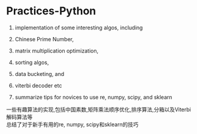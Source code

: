 # Practices-Python
1. implementation of some interesting algos, including 
  1.  Chinese Prime Number,   
  2.  matrix multiplication optimization,  
  3.  sorting algos,  
  4.  data bucketing, and  
  5.  viterbi decoder etc  
  
2. summarize tips for novices to use re, numpy, scipy, and sklearn 

一些有趣算法的实现,包括中国素数,矩阵乘法顺序优化,排序算法,分箱以及Viterbi解码算法等  
总结了对于新手有用的re, numpy, scipy和sklearn的技巧
